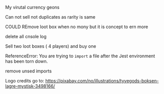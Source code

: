 
My virutal currency geons

Can not sell not duplicates as rarity is same

COULD REmove loot box when no mony but it is concept to ern more    

delete all cnsole log

Sell two loot boxes ( 4 players)  and buy one

ReferenceError: You are trying to `import` a file after the Jest environment has been torn down.

remove unsed imports



Logo credits go to:
https://pixabay.com/no/illustrations/tyvegods-boksen-lagre-mystisk-3498166/